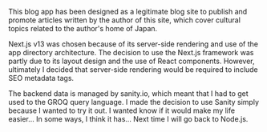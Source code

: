 This blog app has been designed as a legitimate blog site to publish and promote articles written by the author of this site, which cover cultural topics related to the author's home of Japan.

Next.js v13 was chosen because of its server-side rendering and use of the app directory architecture. The decision to use the Next.js framework was partly due to its layout design and the use of React components. However, ultimately I decided that server-side rendering would be required to include SEO metadata tags.

The backend data is managed by sanity.io, which meant that I had to get used to the GROQ query language. I made the decision to use Sanity simply because I wanted to try it out. I wanted know if it would make my life easier... In some ways, I think it has... Next time I will go back to Node.js.
